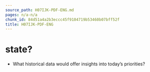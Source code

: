 ```yaml
---
source_path: H07IJK-PDF-ENG.md
pages: n/a-n/a
chunk_id: 84d51a4a2b3eccc45f9104719b53460b07bff52f
title: H07IJK-PDF-ENG
---
```

# state?

- What historical data would oﬀer insights into today’s priorities?
